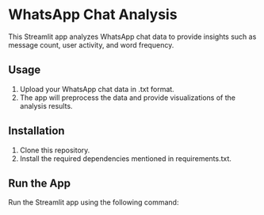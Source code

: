 # WhatsApp Chat Analysis

This Streamlit app analyzes WhatsApp chat data to provide insights such as message count, user activity, and word frequency.

## Usage

1. Upload your WhatsApp chat data in .txt format.
2. The app will preprocess the data and provide visualizations of the analysis results.

## Installation

1. Clone this repository.
2. Install the required dependencies mentioned in requirements.txt.

## Run the App

Run the Streamlit app using the following command:
